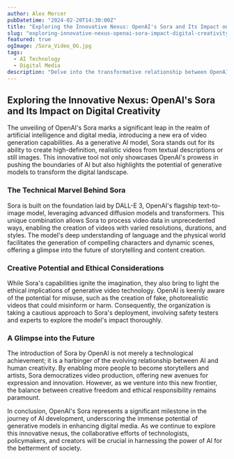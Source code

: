 ```yaml
---
author: Alex Mercer
pubDatetime: "2024-02-20T14:30:00Z"
title: "Exploring the Innovative Nexus: OpenAI's Sora and Its Impact on Digital Creativity"
slug: "exploring-innovative-nexus-openai-sora-impact-digital-creativity"
featured: true
ogImage: /Sora_Video_OG.jpg
tags:
  - AI Technology
  - Digital Media
description: "Delve into the transformative relationship between OpenAI and its groundbreaking video model, Sora, reshaping the landscape of digital creativity and multimedia expression."
---
```


## Exploring the Innovative Nexus: OpenAI's Sora and Its Impact on Digital Creativity

The unveiling of OpenAI's Sora marks a significant leap in the realm of artificial intelligence and digital media, introducing a new era of video generation capabilities. As a generative AI model, Sora stands out for its ability to create high-definition, realistic videos from textual descriptions or still images. This innovative tool not only showcases OpenAI's prowess in pushing the boundaries of AI but also highlights the potential of generative models to transform the digital landscape.

### The Technical Marvel Behind Sora

Sora is built on the foundation laid by DALL-E 3, OpenAI's flagship text-to-image model, leveraging advanced diffusion models and transformers. This unique combination allows Sora to process video data in unprecedented ways, enabling the creation of videos with varied resolutions, durations, and styles. The model's deep understanding of language and the physical world facilitates the generation of compelling characters and dynamic scenes, offering a glimpse into the future of storytelling and content creation.

### Creative Potential and Ethical Considerations

While Sora's capabilities ignite the imagination, they also bring to light the ethical implications of generative video technology. OpenAI is keenly aware of the potential for misuse, such as the creation of fake, photorealistic videos that could misinform or harm. Consequently, the organization is taking a cautious approach to Sora's deployment, involving safety testers and experts to explore the model's impact thoroughly.

### A Glimpse into the Future

The introduction of Sora by OpenAI is not merely a technological achievement; it is a harbinger of the evolving relationship between AI and human creativity. By enabling more people to become storytellers and artists, Sora democratizes video production, offering new avenues for expression and innovation. However, as we venture into this new frontier, the balance between creative freedom and ethical responsibility remains paramount.

In conclusion, OpenAI's Sora represents a significant milestone in the journey of AI development, underscoring the immense potential of generative models in enhancing digital media. As we continue to explore this innovative nexus, the collaborative efforts of technologists, policymakers, and creators will be crucial in harnessing the power of AI for the betterment of society.